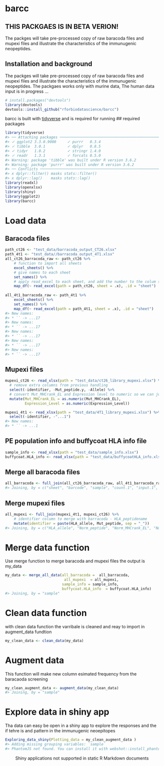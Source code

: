 barcc
================

<!-- README.md is generated from the README.Rmd file. Edit that file for updates -->

## THIS PACKGAES IS IN BETA VERION\!

The packges will take pre-processed copy of raw baracoda files and
mupexi files and illustrate the characteristics of the immunugenic
neopeptides.

## Installation and background

The packges will take pre-processed copy of raw baracoda files and
mupexi files and illustrate the characteristics of the immunugenic
neopeptides. The packgaes works only with murine data, The human data
input is in progress …

``` r
# install.packages("devtools")
library(devtools)
devtools::install_github("rforbiodatascience/barcc")
```

barcc is built with [tidyverse](https://github.com/tidyverse/tidyverse)
and is required for running \#\# required packages

``` r
library(tidyverse)
#> ── Attaching packages ────────────────────────────────────────────────────────────────────── tidyverse 1.3.0 ──
#> ✓ ggplot2 3.3.0.9000     ✓ purrr   0.3.4     
#> ✓ tibble  3.0.1          ✓ dplyr   0.8.5     
#> ✓ tidyr   1.0.2          ✓ stringr 1.4.0     
#> ✓ readr   1.3.1          ✓ forcats 0.5.0
#> Warning: package 'tibble' was built under R version 3.6.2
#> Warning: package 'purrr' was built under R version 3.6.2
#> ── Conflicts ───────────────────────────────────────────────────────────────────────── tidyverse_conflicts() ──
#> x dplyr::filter() masks stats::filter()
#> x dplyr::lag()    masks stats::lag()
library(readxl)
library(openxlsx)
library(shiny)
library(ggplot2)
library(barcc)
```

# Load data

## Baracoda files

``` r
path_ct26 <- "test_data/barracoda_output_CT26.xlsx"
path_4t1 <- "test_data//barracoda_output_4T1.xlsx"
all_ct26_barracoda_raw <- path_ct26 %>% 
    # function to import all sheets
    excel_sheets() %>% 
    # give names to each sheet
    set_names() %>% 
    # apply read_excel to each sheet, and add the number to the colum sheet
    map_df(~ read_excel(path = path_ct26, sheet = .x), .id = "sheet") 
  
all_4t1_barracoda_raw <- path_4t1 %>% 
    excel_sheets() %>% 
    set_names() %>% 
    map_df(~ read_excel(path = path_4t1, sheet = .x), .id = "sheet")
#> New names:
#> * `` -> ...17
#> New names:
#> * `` -> ...17
#> New names:
#> * `` -> ...17
#> New names:
#> * `` -> ...17
#> New names:
#> * `` -> ...17
```

## Mupexi files

``` r
mupexi_ct26 <- read_xlsx(path = "test_data/ct26_library_mupexi.xlsx") %>% 
  # remove extra columns from previous handling
  select(-identifier, -Mut_peptide.y, -Allele) %>% 
  # convert Mut_MHCrank_EL and Expression level to numeric so we can join both files
  mutate(Mut_MHCrank_EL = as.numeric(Mut_MHCrank_EL),
         Expression_Level = as.numeric(Expression_Level))

mupexi_4t1 <- read_xlsx(path = "test_data/4T1_library_mupexi.xlsx") %>% 
  select(-identifier, -"...1")
#> New names:
#> * `` -> ...1
```

## PE population info and buffycoat HLA info file

``` r
sample_info <- read_xlsx(path = "test_data/sample_info.xlsx")
buffycoat.HLA_info <- read_xlsx(path = "test_data/buffycoatHLA_info.xlsx")
```

## Merge all baracoda files

``` r
all_barracoda <- full_join(all_ct26_barracoda_raw, all_4t1_barracoda_raw)
#> Joining, by = c("sheet", "barcode", "sample", "count.1", "input.1", "input.2", "input.3", "log_fold_change", "p", "-log10(p)", "masked_p (p = 1 if logFC < 0)", "-log10(masked_p)", "count.normalised (edgeR)", "input.normalised (edgeR)", "Peptide.name", "HLA", "Sequence")
```

## Merge mupexi files

``` r
all_mupexi <- full_join(mupexi_4t1, mupexi_ct26) %>% 
    # identifier column to merge with barracoda - HLA_peptidename
    mutate(identifier = paste(HLA_allele, Mut_peptide, sep = "_"))
#> Joining, by = c("HLA_allele", "Norm_peptide", "Norm_MHCrank_EL", "Norm_MHCscore_EL", "Norm_MHCaffinity", "Norm_MHCrank_BA", "Norm_MHCscore_BA", "Mut_peptide", "Mut_MHCrank_EL", "Mut_MHCscore_EL", "Mut_MHCaffinity", "Mut_MHCrank_BA", "Mut_MHCscore_BA", "Gene_ID", "Transcript_ID", "Amino_Acid_Change", "Allele_Frequency", "Mismatches", "peptide_position", "Chr", "Genomic_Position", "Protein_position", "Mutation_Consequence", "Gene_Symbol", "Cancer_Driver_Gene", "Proteome_Peptide_Match", "Expression_Level", "Mutant_affinity_score", "Normal_affinity_score", "Expression_score", "priority_Score", "Self_Similarity")
```

# Merge data function

Use merge function to merge baracoda and mupexi files the output is
my\_data

``` r
my_data <- merge_all_data(all_barracoda =  all_barracoda,
                           all_mupexi  = all_mupexi,
                          sample_info = sample_info,
                          buffycoat.HLA_info  = buffycoat.HLA_info)
#> Joining, by = "sample"
```

# Clean data function

with clean data function the varribale is cleaned and reay to import in
augment\_data fundtion

``` r
my_clean_data <- clean_data(my_data)
```

# Augment data

This function will make new column esimated frequency from the baracaoda
screening

``` r
my_clean_augment_data <- augment_data(my_clean_data)
#> Joining, by = "sample"
```

# Explore data in shiny app

Tha data can easy be open in a shiny app to explore the responses and
the if tehre is and pattern in the immunugenic neoepitopes

``` r
Exploring_data_shiny(Plotting_data = my_clean_augment_data )
#> Adding missing grouping variables: `sample`
#> PhantomJS not found. You can install it with webshot::install_phantomjs(). If it is installed, please make sure the phantomjs executable can be found via the PATH variable.
```

<!--html_preserve-->

<div class="muted well" style="width: 100% ; height: 400px ; text-align: center; box-sizing: border-box; -moz-box-sizing: border-box; -webkit-box-sizing: border-box;">

Shiny applications not supported in static R Markdown documents

</div>

<!--/html_preserve-->
